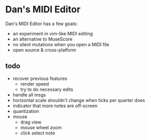 # Dan's MIDI Editor

Dan's MIDI Editor has a few goals:
- an experiment in vim-like MIDI editing
- an alternative to MuseScore
- no silent mutations when you open a MIDI file
- open source & cross-platform

## todo
- recover previous features
    - render speed
    - try to do necessary edits
- handle all msgs
- horizontal scale shouldn't change when ticks per quarter does
- indicator that more notes are off-screen
- quantization
- mouse
    - drag view
    - mouse wheel zoom
    - click select note
